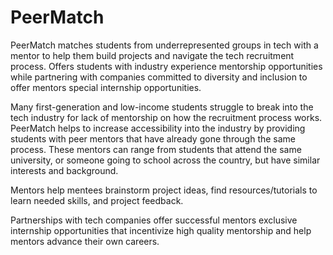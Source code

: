 # PeerMatch
PeerMatch matches students from underrepresented groups in tech with a mentor to help them build projects and navigate the tech recruitment process. Offers students with industry experience mentorship opportunities while partnering with companies committed to diversity and inclusion to offer mentors special internship opportunities.

Many first-generation and low-income students struggle to break into the tech industry for lack of mentorship on how the recruitment process works. PeerMatch helps to increase accessibility into the industry by providing students with peer mentors that have already gone through the same process. These mentors can range from students that attend the same university, or someone going to school across the country, but have similar interests and background.

Mentors help mentees brainstorm project ideas, find resources/tutorials to learn needed skills, and project feedback.

Partnerships with tech companies offer successful mentors exclusive internship opportunities that incentivize high quality mentorship and help mentors advance their own careers.
